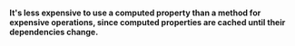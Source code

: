 #### It's less expensive to use a computed property than a method for expensive operations, since computed properties are cached until their dependencies change.
